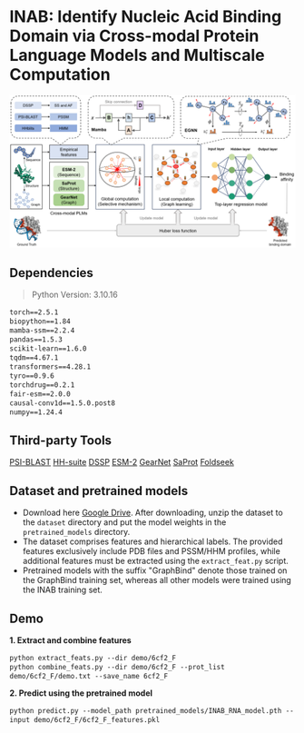 # INAB: Identify Nucleic Acid Binding Domain via Cross-modal Protein Language Models and Multiscale Computation

![Pipeline](./images/pipeline.png)
## Dependencies
> Python Version: 3.10.16
```
torch==2.5.1
biopython==1.84
mamba-ssm==2.2.4
pandas==1.5.3
scikit-learn==1.6.0
tqdm==4.67.1
transformers==4.28.1
tyro==0.9.6
torchdrug==0.2.1
fair-esm==2.0.0
causal-conv1d==1.5.0.post8
numpy==1.24.4
```

## Third-party Tools

[PSI-BLAST](https://ftp.ncbi.nlm.nih.gov/blast/executables/blast+/LATEST/)
[HH-suite](https://github.com/soedinglab/hh-suite)
[DSSP](https://swift.cmbi.umcn.nl/gv/dssp/DSSP_5.html)
[ESM-2](https://github.com/facebookresearch/esmn)
[GearNet](https://github.com/DeepGraphLearning/GearNet)
[SaProt](https://github.com/westlake-repl/SaProt)
[Foldseek](https://github.com/steineggerlab/foldseek)

## Dataset and pretrained models

- Download here [Google Drive](https://drive.google.com/drive/folders/1KLv127DwIMTm308UcSMp-UsKhIjPhhyH?usp=sharing). After downloading, unzip the dataset to the ```dataset``` directory and put the model weights in the ```pretrained_models``` directory. 
- The dataset comprises features and hierarchical labels. The provided features exclusively include PDB files and PSSM/HHM profiles, while additional features must be extracted using the ```extract_feat.py``` script. 
- Pretrained models with the suffix "GraphBind" denote those trained on the GraphBind training set, whereas all other models were trained using the INAB training set.

## Demo
**1. Extract and combine features**
```
python extract_feats.py --dir demo/6cf2_F
python combine_feats.py --dir demo/6cf2_F --prot_list demo/6cf2_F/demo.txt --save_name 6cf2_F
```
**2. Predict using the pretrained model**
```
python predict.py --model_path pretrained_models/INAB_RNA_model.pth --input demo/6cf2_F/6cf2_F_features.pkl
```

